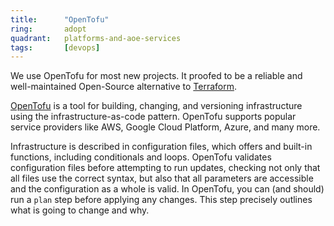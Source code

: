 ```yaml
---
title:      "OpenTofu"
ring:       adopt
quadrant:   platforms-and-aoe-services
tags:       [devops]
---
```


We use OpenTofu for most new projects. It proofed to be a reliable and well-maintained Open-Source alternative to [Terraform](/tools/terraform/).

[OpenTofu](https://opentofu.org/) is a tool for building, changing, and versioning infrastructure using the infrastructure-as-code pattern. OpenTofu supports popular service providers like AWS, Google Cloud Platform, Azure, and many more.

Infrastructure is described in configuration files, which offers and built-in functions, including conditionals and loops. OpenTofu validates configuration files before attempting to run updates, checking not only that all files use the correct syntax, but also that all parameters are accessible and the configuration as a whole is valid. In OpenTofu, you can (and should) run a `plan` step before applying any changes. This step precisely outlines what is going to change and why.
